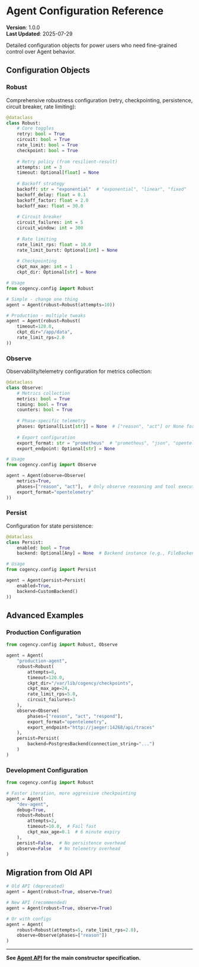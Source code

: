 # Agent Configuration Reference

**Version**: 1.0.0  
**Last Updated**: 2025-07-29

Detailed configuration objects for power users who need fine-grained control over Agent behavior.

## Configuration Objects

### Robust
Comprehensive robustness configuration (retry, checkpointing, persistence, circuit breaker, rate limiting):

```python
@dataclass
class Robust:
    # Core toggles
    retry: bool = True
    circuit: bool = True
    rate_limit: bool = True
    checkpoint: bool = True
    
    # Retry policy (from resilient-result)
    attempts: int = 3
    timeout: Optional[float] = None
    
    # Backoff strategy
    backoff: str = "exponential"  # "exponential", "linear", "fixed"
    backoff_delay: float = 0.1
    backoff_factor: float = 2.0
    backoff_max: float = 30.0
    
    # Circuit breaker
    circuit_failures: int = 5
    circuit_window: int = 300
    
    # Rate limiting
    rate_limit_rps: float = 10.0
    rate_limit_burst: Optional[int] = None
    
    # Checkpointing
    ckpt_max_age: int = 1
    ckpt_dir: Optional[str] = None

# Usage
from cogency.config import Robust

# Simple - change one thing
agent = Agent(robust=Robust(attempts=10))

# Production - multiple tweaks
agent = Agent(robust=Robust(
    timeout=120.0,
    ckpt_dir="/app/data",
    rate_limit_rps=2.0
))
```


### Observe
Observability/telemetry configuration for metrics collection:

```python
@dataclass
class Observe:
    # Metrics collection
    metrics: bool = True
    timing: bool = True
    counters: bool = True
    
    # Phase-specific telemetry
    phases: Optional[List[str]] = None  # ["reason", "act"] or None for all
    
    # Export configuration
    export_format: str = "prometheus"  # "prometheus", "json", "opentelemetry"
    export_endpoint: Optional[str] = None

# Usage
from cogency.config import Observe

agent = Agent(observe=Observe(
    metrics=True,
    phases=["reason", "act"],  # Only observe reasoning and tool execution
    export_format="opentelemetry"
))
```

### Persist
Configuration for state persistence:

```python
@dataclass
class Persist:
    enabled: bool = True
    backend: Optional[Any] = None  # Backend instance (e.g., FileBackend)

# Usage
from cogency.config import Persist

agent = Agent(persist=Persist(
    enabled=True,
    backend=CustomBackend()
))
```

## Advanced Examples

### Production Configuration
```python
from cogency.config import Robust, Observe

agent = Agent(
    "production-agent",
    robust=Robust(
        attempts=8,
        timeout=120.0,
        ckpt_dir="/var/lib/cogency/checkpoints",
        ckpt_max_age=24,
        rate_limit_rps=5.0,
        circuit_failures=3
    ),
    observe=Observe(
        phases=["reason", "act", "respond"],
        export_format="opentelemetry",
        export_endpoint="http://jaeger:14268/api/traces"
    ),
    persist=Persist(
        backend=PostgresBackend(connection_string="...")
    )
)
```

### Development Configuration
```python
from cogency.config import Robust

# Faster iteration, more aggressive checkpointing
agent = Agent(
    "dev-agent",
    debug=True,
    robust=Robust(
        attempts=2, 
        timeout=10.0,  # Fail fast
        ckpt_max_age=0.1  # 6 minute expiry
    ),
    persist=False,  # No persistence overhead
    observe=False   # No telemetry overhead
)
```

## Migration from Old API

```python
# Old API (deprecated)
agent = Agent(robust=True, observe=True)

# New API (recommended)
agent = Agent(robust=True, observe=True)

# Or with configs
agent = Agent(
    robust=Robust(attempts=5, rate_limit_rps=2.0),
    observe=Observe(phases=["reason"])
)
```

---

**See [Agent API](./agent-api.md) for the main constructor specification.**